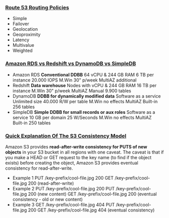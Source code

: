 ### [Route 53 Routing Policies](https://docs.aws.amazon.com/Route53/latest/DeveloperGuide/routing-policy.html)
* Simple
* Failover
* Geolocation
* Geoproximity 
* Latency
* Multivalue
* Weighted

### [Amazon RDS vs Redshift vs DynamoDB vs SimpleDB](https://www.cloudberrylab.com/blog/aws-database-services-complete-overview-rds-vs-redshift-vs-dynamodb-vs-simpledb/)
* Amazon RDS
  **Conventional DDBB**
  64 vCPU & 244 GB RAM
  6 TB per instance
  20.000 IOPS
  M.Win 30" p/week
  MultiAZ additional
* Redshift
  **Data warehouse**
  Nodes with vCPU & 244 GB RAM
  16 TB per instance
  M.Win 30" p/week
  MultiAZ Manual
  9.900 tables
* DynamoDB
  **DDBB for dynamically modified data**
  Software as a service
  Unlimited size
  40.000 R/W per table
  M.Win no effects
  MultiAZ Built-in
  256 tables
* SimpleDB
  **Simple DDBB for small records or aux roles**
  Software as a service
  10 GB per domain
  25 W/Seconds
  M.Win no effects
  MultiAZ Built-in
  250 tables


### [Quick Explanation Of The S3 Consistency Model](https://codeburst.io/quick-explanation-of-the-s3-consistency-model-6c9f325e3f82)

Amazon S3 provides **read-after-write consistency for PUTS of new objects** in your S3 bucket in all regions with one caveat. The caveat is that if you make a HEAD or GET request to the key name (to find if the object exists) before creating the object, Amazon S3 provides eventual consistency for read-after-write.

* Example 1
  PUT /key-prefix/cool-file.jpg 200
  GET /key-prefix/cool-file.jpg 200 (read-after-write)
* Example 2
  PUT /key-prefix/cool-file.jpg 200
  PUT /key-prefix/cool-file.jpg 200 (new content)
  GET /key-prefix/cool-file.jpg 200 (eventual consistency - old or new content)
* Example 3
  GET /key-prefix/cool-file.jpg 404
  PUT /key-prefix/cool-file.jpg 200
  GET /key-prefix/cool-file.jpg 404  (eventual consistency)


